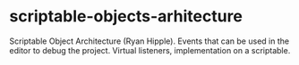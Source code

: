 # scriptable-objects-arhitecture
Scriptable Object Architecture (Ryan Hipple). Events that can be used in the editor to debug the project. Virtual listeners, implementation on a scriptable.
